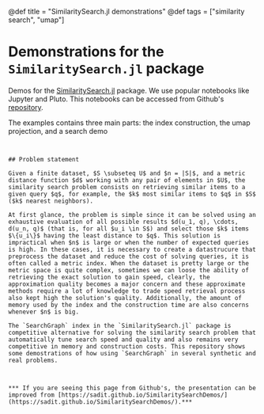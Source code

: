 @def title = "SimilaritySearch.jl demonstrations"
@def tags = ["similarity search", "umap"]

# Demonstrations for the `SimilaritySearch.jl` package

Demos for the [SimilaritySearch.jl](https://github.com/sadit/SimilaritySearch.jl) package. We use popular notebooks like Jupyter and Pluto. This notebooks can be accessed from Github's [repository](https://github.com/sadit/SimilaritySearchDemos).

The examples contains three main parts: the index construction, the umap projection, and a search demo

~~~<img src="/umap-primes-1M.png" />~~~


## Problem statement

Given a finite dataset, $S \subseteq U$ and $n = |S|$, and a metric distance function $d$ working with any pair of elements in $U$, the similarity search problem consists on retrieving similar items to a given query $q$, for example, the $k$ most similar items to $q$ in $S$ ($k$ nearest neighbors).

At first glance, the problem is simple since it can be solved using an exhaustive evaluation of all possible results $d(u_1, q), \cdots, d(u_n, q)$ (that is, for all $u_i \in S$) and select those $k$ items $\{u_i\}$ having the least distance to $q$. This solution is impractical when $n$ is large or when the number of expected queries is high. In these cases, it is necessary to create a datastrucure that preprocess the dataset and reduce the cost of solving queries, it is often called a metric index. When the dataset is pretty large or the metric space is quite complex, sometimes we can loose the ability of retrieving the exact solution to gain speed, clearly, the approximation quality becomes a major concern and these approximate methods require a lot of knowledge to trade speed retrieval process also kept high the solution's quality. Additionally, the amount of memory used by the index and the construction time are also concerns whenever $n$ is big.

The `SearchGraph` index in the `SimilaritySearch.jl` package is competitive alternative for solving the similarity search problem that automatically tune search speed and quality and also remains very competitive in memory and construction costs. This repository shows some demostrations of how using `SearchGraph` in several synthetic and real problems.



*** If you are seeing this page from Github's, the presentation can be improved from [https://sadit.github.io/SimilaritySearchDemos/](https://sadit.github.io/SimilaritySearchDemos/).***
